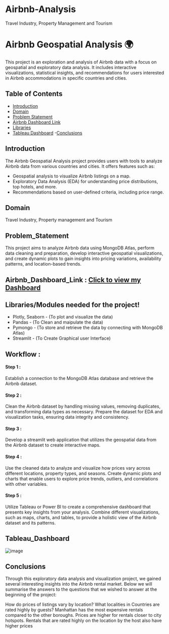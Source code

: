 # Airbnb-Analysis
Travel Industry, Property Management and Tourism
# Airbnb Geospatial Analysis 🌍

This project is an exploration and analysis of Airbnb data with a focus on geospatial and exploratory data analysis. It includes interactive visualizations, statistical insights, and recommendations for users interested in Airbnb accommodations in specific countries and cities.

## Table of Contents

- [Introduction](#introduction)
- [Domain](#Domain)
- [Problem Statement ](#Problem_Statement )
- [Airbnb Dashboard Link](#Airbnb_Dashboard_Link)
- [Libraries](#Libraries/Modules)
- [Tableau Dashboard](#Tableau_Dashboard)
-[Conclusions](#Conclusions)
## Introduction

The Airbnb Geospatial Analysis project provides users with tools to analyze Airbnb data from various countries and cities. It offers features such as:

- Geospatial analysis to visualize Airbnb listings on a map.
- Exploratory Data Analysis (EDA) for understanding price distributions, top hotels, and more.
- Recommendations based on user-defined criteria, including price range.

## Domain 
Travel Industry, Property management and Tourism

## Problem_Statement 
  This project aims to analyze Airbnb data using MongoDB Atlas, perform data cleaning and preparation, develop interactive geospatial visualizations, and create dynamic plots to gain insights into pricing variations, availability patterns, and location-based trends.

## Airbnb_Dashboard_Link : [Click to view my Dashboard](https://public.tableau.com/app/profile/thanalakshmi.m1863/viz/MyDashboard1_16990939186760/Dashboard1?publish=yes)

## Libraries/Modules needed for the project!
- Plotly, Seaborn - (To plot and visualize the data)
- Pandas - (To Clean and maipulate the data)
- Pymongo - (To store and retrieve the data by connecting with MongoDB Atlas)
- Streamlit - (To Create Graphical user Interface)

## Workflow :

#### Step 1 :
  Establish a connection to the MongoDB Atlas database and retrieve the Airbnb dataset. 
#### Step 2 : 
  Clean the Airbnb dataset by handling missing values, removing duplicates, and transforming data types as necessary. Prepare the dataset for EDA and visualization tasks, ensuring data integrity and consistency.
#### Step 3 :
  Develop a streamlit web application that utilizes the geospatial data from the Airbnb dataset to create interactive maps.
#### Step 4 :
  Use the cleaned data to analyze and visualize how prices vary across different locations, property types, and seasons. Create dynamic plots and charts that enable users to explore price trends, outliers, and correlations with other variables.
#### Step 5 :
  Utilize Tableau or Power BI to create a comprehensive dashboard that presents key insights from your analysis. Combine different visualizations, such as maps, charts, and tables, to provide a holistic view of the Airbnb dataset and its patterns.


## Tableau_Dashboard

![image]()

## Conclusions
Through this exploratory data analysis and visualization project, we gained several interesting insights into the Airbnb rental market. Below we will summarise the answers to the questions that we wished to answer at the beginning of the project:

How do prices of listings vary by location? What localities in Countries are rated highly by guests? Manhattan has the most expensive rentals compared to the other boroughs. Prices are higher for rentals closer to city hotspots. Rentals that are rated highly on the location by the host also have higher prices

